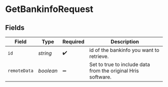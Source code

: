 # GetBankinfoRequest


## Fields

| Field                                                        | Type                                                         | Required                                                     | Description                                                  |
| ------------------------------------------------------------ | ------------------------------------------------------------ | ------------------------------------------------------------ | ------------------------------------------------------------ |
| `id`                                                         | *string*                                                     | :heavy_check_mark:                                           | id of the bankinfo you want to retrieve.                     |
| `remoteData`                                                 | *boolean*                                                    | :heavy_minus_sign:                                           | Set to true to include data from the original Hris software. |